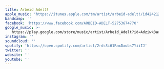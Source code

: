 ```yaml
---
title: Arbeid Adelt!
apple_music: 'https://itunes.apple.com/tm/artist/arbeid-adelt!/id42421224'
bandcamp: ''
facebook: 'https://www.facebook.com/ARBEID-ADELT-52753674770'
google_music: >-
   https://play.google.com/store/music/artist/Arbeid_Adelt?id=Adziwk3arb4uocqo7nxzxgf3heq
instagram: ''
soundcloud: ''
spotify: 'https://open.spotify.com/artist/2rdsSi61RnxDxubs7YiiIJ'
twitter: ''
website: ''
youtube: ''
---
```

